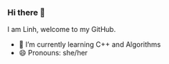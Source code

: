 ### Hi there 👋

I am Linh, welcome to my GitHub.

- 🌱 I’m currently learning C++ and Algorithms
- 😄 Pronouns: she/her
